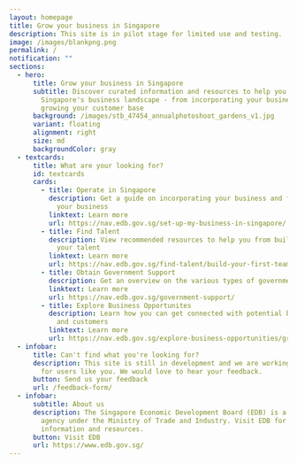 ```yaml
---
layout: homepage
title: Grow your business in Singapore
description: This site is in pilot stage for limited use and testing.
image: /images/blankpng.png
permalink: /
notification: ""
sections:
  - hero:
      title: Grow your business in Singapore
      subtitle: Discover curated information and resources to help you navigate
        Singapore's business landscape - from incorporating your business to
        growing your customer base
      background: /images/stb_47454_annualphotoshoot_gardens_v1.jpg
      variant: floating
      alignment: right
      size: md
      backgroundColor: gray
  - textcards:
      title: What are your looking for?
      id: textcards
      cards:
        - title: Operate in Singapore
          description: Get a guide on incorporating your business and finding space for
            your business
          linktext: Learn more
          url: https://nav.edb.gov.sg/set-up-my-business-in-singapore/
        - title: Find Talent
          description: View recommended resources to help you from build, grow and develop
            your talent
          linktext: Learn more
          url: https://nav.edb.gov.sg/find-talent/build-your-first-team/overview/
        - title: Obtain Government Support
          description: Get an overview on the various types of government support available
          linktext: Learn more
          url: https://nav.edb.gov.sg/government-support/
        - title: Explore Business Opportunites
          description: Learn how you can get connected with potential business partners
            and customers
          linktext: Learn more
          url: https://nav.edb.gov.sg/explore-business-opportunities/grow-your-customer-base/
  - infobar:
      title: Can't find what you're looking for?
      description: This site is still in development and we are working to improve it
        for users like you. We would love to hear your feedback.
      button: Send us your feedback
      url: /feedback-form/
  - infobar:
      subtitle: About us
      description: The Singapore Economic Development Board (EDB) is a government
        agency under the Ministry of Trade and Industry. Visit EDB for more
        information and resources.
      button: Visit EDB
      url: https://www.edb.gov.sg/
---
```

